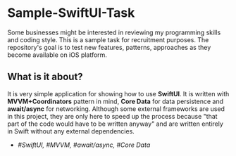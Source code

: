 # Sample-SwiftUI-Task
Some businesses might be interested in reviewing my programming skills and coding style. This is a sample task for recruitment purposes. The repository's goal is to test new features, patterns, approaches as they become available on iOS platform.

## What is it about?

It is very simple application for showing how to use **SwiftUI**. It is written with **MVVM+Coordinators** pattern in mind, **Core Data** for data persistence and **await/async** for networking. Although some external frameworks are used in this project, they are only here to speed up the process because "that part of the code would have to be written anyway" and are written entirely in Swift without any external dependencies.

* *#SwiftUI, #MVVM, #await/async, #Core Data* 
